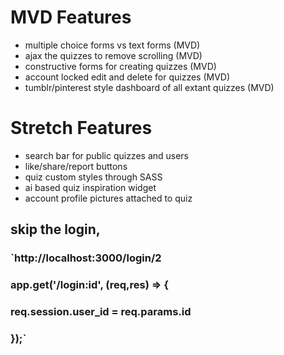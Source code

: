 #  MVD Features 
 - multiple choice forms vs text forms (MVD)
 - ajax the quizzes to remove scrolling (MVD)
 - constructive forms for creating quizzes (MVD)
 - account locked edit and delete for quizzes (MVD)
 - tumblr/pinterest style dashboard of all extant quizzes (MVD)                   

#  Stretch Features
 - search bar for public quizzes and users
 - like/share/report buttons
 - quiz custom styles through SASS
 - ai based quiz inspiration widget
 - account profile pictures attached to quiz



## skip the login,
### `http://localhost:3000/login/2
### app.get('/login:id', (req,res) => {
###   req.session.user_id = req.params.id
### });`